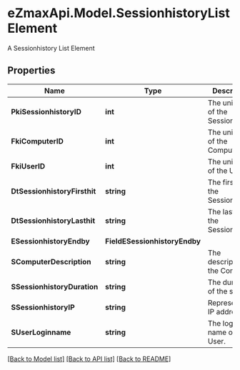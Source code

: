 # eZmaxApi.Model.SessionhistoryListElement
A Sessionhistory List Element

## Properties

Name | Type | Description | Notes
------------ | ------------- | ------------- | -------------
**PkiSessionhistoryID** | **int** | The unique ID of the Sessionhistory | 
**FkiComputerID** | **int** | The unique ID of the Computer | [optional] 
**FkiUserID** | **int** | The unique ID of the User | [optional] 
**DtSessionhistoryFirsthit** | **string** | The first hit of the Sessionhistory | 
**DtSessionhistoryLasthit** | **string** | The last hit of the Sessionhistory | 
**ESessionhistoryEndby** | **FieldESessionhistoryEndby** |  | 
**SComputerDescription** | **string** | The description of the Computer | [optional] 
**SSessionhistoryDuration** | **string** | The duration of the session | 
**SSessionhistoryIP** | **string** | Represent an IP address. | 
**SUserLoginname** | **string** | The login name of the User. | [optional] 

[[Back to Model list]](../README.md#documentation-for-models) [[Back to API list]](../README.md#documentation-for-api-endpoints) [[Back to README]](../README.md)

